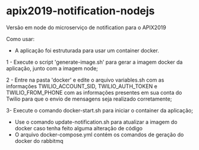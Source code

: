 # apix2019-notification-nodejs
Versão em node do microserviço de notification para o APIX2019

Como usar:

* A aplicação foi estruturada para usar um container docker. 

1 - Execute o script 'generate-image.sh' para gerar a imagem docker da aplicação, junto com a imagem node;

2 - Entre na pasta 'docker' e edite o arquivo variables.sh com as informações TWILIO_ACCOUNT_SID, TWILIO_AUTH_TOKEN e TWILIO_FROM_PHONE 
com as informações presentes em sua conta do Twilio para que o envio de mensagens seja realizado corretamente;

3- Execute o comando docker-start.sh para iniciar o container da aplicação;

* Use o comando update-notification.sh para atualizar a imagem do docker caso tenha feito alguma alteração de código
* O arquivo docker-compose.yml contém os comandos de geração do docker do rabbitmq
